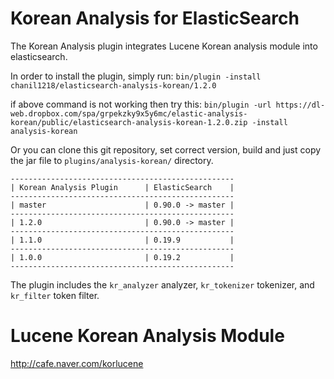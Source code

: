Korean Analysis for ElasticSearch
==================================

The Korean Analysis plugin integrates Lucene Korean analysis module into elasticsearch.

In order to install the plugin, simply run: `bin/plugin -install chanil1218/elasticsearch-analysis-korean/1.2.0`

if above command is not working then try this: `bin/plugin -url https://dl-web.dropbox.com/spa/grpekzky9x5y6mc/elastic-analysis-korean/public/elasticsearch-analysis-korean-1.2.0.zip -install analysis-korean`

Or you can clone this git repository, set correct version, build and just copy the jar file to `plugins/analysis-korean/` directory.

    --------------------------------------------------
    | Korean Analysis Plugin      | ElasticSearch    |
    --------------------------------------------------
    | master                      | 0.90.0 -> master |
    --------------------------------------------------
    | 1.2.0                       | 0.90.0 -> master |
    --------------------------------------------------
    | 1.1.0                       | 0.19.9           |
    --------------------------------------------------
    | 1.0.0                       | 0.19.2           |
    --------------------------------------------------

The plugin includes the `kr_analyzer` analyzer, `kr_tokenizer` tokenizer, and `kr_filter` token filter.


Lucene Korean Analysis Module
==============================

http://cafe.naver.com/korlucene
